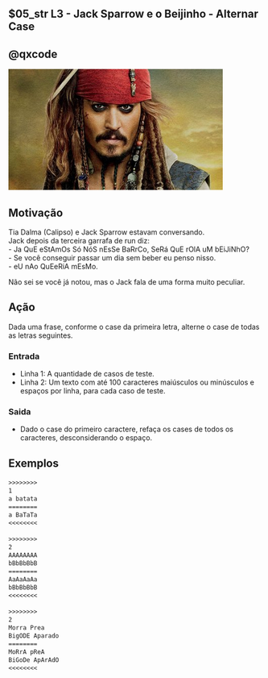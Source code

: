 ## $05_str L3 - Jack Sparrow e o Beijinho - Alternar Case
## @qxcode

![](__capa.jpg)

## Motivação

Tia Dalma (Calipso) e Jack Sparrow estavam conversando.  
Jack depois da terceira garrafa de run diz:  
\- Ja QuE eStAmOs Só NóS nEsSe BaRrCo, SeRá QuE rOlA uM bEiJiNhO?  
\- Se você conseguir passar um dia sem beber eu penso nisso.  
\- eU nAo QuEeRiA mEsMo.

Não sei se você já notou, mas o Jack fala de uma forma muito peculiar.

## Ação

Dada uma frase, conforme o case da primeira letra, alterne o case de todas as letras seguintes.

### Entrada

*   Linha 1: A quantidade de casos de teste.
*   Linha 2: Um texto com até 100 caracteres maiúsculos ou minúsculos e espaços por linha, para cada caso de teste.

### Saida

*   Dado o case do primeiro caractere, refaça os cases de todos os caracteres, desconsiderando o espaço.

## Exemplos

```
>>>>>>>>
1
a batata
========
a BaTaTa
<<<<<<<<

>>>>>>>>
2
AAAAAAAA
bBbBbBbB
========
AaAaAaAa
bBbBbBbB
<<<<<<<<

>>>>>>>>
2
Morra Prea
BigODE Aparado
========
MoRrA pReA
BiGoDe ApArAdO
<<<<<<<<
```

#

